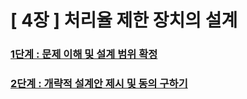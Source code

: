 # [ 4장 ] 처리율 제한 장치의 설계

### [1단계 : 문제 이해 및 설계 범위 확정](https://github.com/ulimy/study/blob/main/architecture/4%EC%9E%A5/1%EB%8B%A8%EA%B3%84%20%3A%20%EB%AC%B8%EC%A0%9C%20%EC%9D%B4%ED%95%B4%20%EB%B0%8F%20%EC%84%A4%EA%B3%84%20%EB%B2%94%EC%9C%84%20%ED%99%95%EC%A0%95.md)

### [2단계 : 개략적 설계안 제시 및 동의 구하기](https://github.com/ulimy/study/blob/main/architecture/4%EC%9E%A5/2%EB%8B%A8%EA%B3%84%20%3A%20%EA%B0%9C%EB%9E%B5%EC%A0%81%20%EC%84%A4%EA%B3%84%EC%95%88%20%EC%A0%9C%EC%8B%9C%20%EB%B0%8F%20%EB%8F%99%EC%9D%98%20%EA%B5%AC%ED%95%98%EA%B8%B0.md)